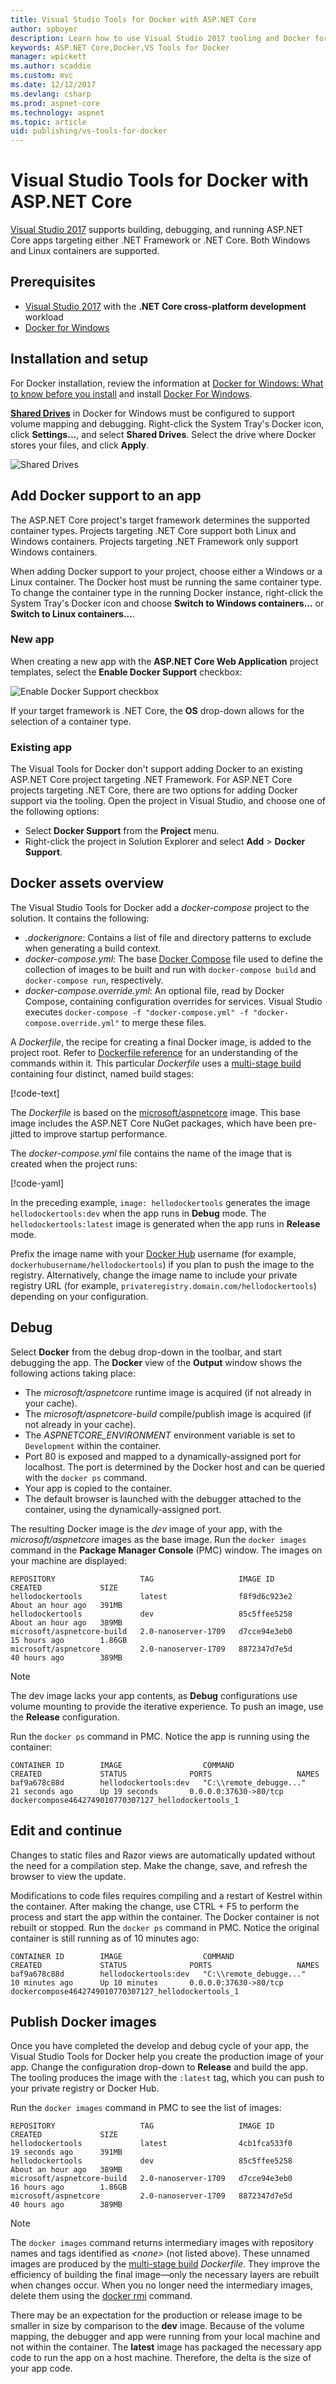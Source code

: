 ```yaml
---
title: Visual Studio Tools for Docker with ASP.NET Core
author: spboyer
description: Learn how to use Visual Studio 2017 tooling and Docker for Windows to containerize an ASP.NET Core app.
keywords: ASP.NET Core,Docker,VS Tools for Docker
manager: wpickett
ms.author: scaddie
ms.custom: mvc
ms.date: 12/12/2017
ms.devlang: csharp
ms.prod: aspnet-core
ms.technology: aspnet
ms.topic: article
uid: publishing/vs-tools-for-docker
---
```

# Visual Studio Tools for Docker with ASP.NET Core

[Visual Studio 2017](https://www.visualstudio.com/) supports building, debugging, and running ASP.NET Core apps targeting either .NET Framework or .NET Core. Both Windows and Linux containers are supported.

## Prerequisites

- [Visual Studio 2017](https://www.visualstudio.com/) with the **.NET Core cross-platform development** workload
- [Docker for Windows](https://docs.docker.com/docker-for-windows/install/)

## Installation and setup

For Docker installation, review the information at [Docker for Windows: What to know before you install](https://docs.docker.com/docker-for-windows/install/#what-to-know-before-you-install) and install [Docker For Windows](https://docs.docker.com/docker-for-windows/install/).

**[Shared Drives](https://docs.docker.com/docker-for-windows/#shared-drives)** in Docker for Windows must be configured to support volume mapping and debugging. Right-click the System Tray's Docker icon, click **Settings...**, and select **Shared Drives**. Select the drive where Docker stores your files, and click **Apply**.

![Shared Drives](./visual-studio-tools-for-docker/_static/settings-shared-drives-win.png)

## Add Docker support to an app

The ASP.NET Core project's target framework determines the supported container types. Projects targeting .NET Core support both Linux and Windows containers. Projects targeting .NET Framework only support Windows containers.

When adding Docker support to your project, choose either a Windows or a Linux container. The Docker host must be running the same container type. To change the container type in the running Docker instance, right-click the System Tray's Docker icon and choose **Switch to Windows containers...** or **Switch to Linux containers...**.

### New app

When creating a new app with the **ASP.NET Core Web Application** project templates, select the **Enable Docker Support** checkbox:

![Enable Docker Support checkbox](./visual-studio-tools-for-docker/_static/enable-docker-support-checkbox.png)

If your target framework is .NET Core, the **OS** drop-down allows for the selection of a container type.

### Existing app

The Visual Tools for Docker don't support adding Docker to an existing ASP.NET Core project targeting .NET Framework. For ASP.NET Core projects targeting .NET Core, there are two options for adding Docker support via the tooling. Open the project in Visual Studio, and choose one of the following options:

- Select **Docker Support** from the **Project** menu.
- Right-click the project in Solution Explorer and select **Add** > **Docker Support**.

## Docker assets overview

The Visual Studio Tools for Docker add a *docker-compose* project to the solution. It contains the following:
- *.dockerignore*: Contains a list of file and directory patterns to exclude when generating a build context.
- *docker-compose.yml*: The base [Docker Compose](https://docs.docker.com/compose/overview/) file used to define the collection of images to be built and run with `docker-compose build` and `docker-compose run`, respectively.
- *docker-compose.override.yml*: An optional file, read by Docker Compose, containing configuration overrides for services. Visual Studio executes `docker-compose -f "docker-compose.yml" -f "docker-compose.override.yml"` to merge these files.

A *Dockerfile*, the recipe for creating a final Docker image, is added to the project root. Refer to [Dockerfile reference](https://docs.docker.com/engine/reference/builder/) for an understanding of the commands within it. This particular *Dockerfile* uses a [multi-stage build](https://docs.docker.com/engine/userguide/eng-image/multistage-build/) containing four distinct, named build stages:

[!code-text[](visual-studio-tools-for-docker/samples/HelloDockerTools/HelloDockerTools/Dockerfile?highlight=1,5,14,17)]

The *Dockerfile* is based on the [microsoft/aspnetcore](https://hub.docker.com/r/microsoft/aspnetcore) image. This base image includes the ASP.NET Core NuGet packages, which have been pre-jitted to improve startup performance.

The *docker-compose.yml* file contains the name of the image that is created when the project runs:

[!code-yaml[](visual-studio-tools-for-docker/samples/HelloDockerTools/docker-compose.yml?highlight=5)]

In the preceding example, `image: hellodockertools` generates the image `hellodockertools:dev` when the app runs in **Debug** mode. The `hellodockertools:latest` image is generated when the app runs in **Release** mode.

Prefix the image name with your [Docker Hub](https://hub.docker.com/) username (for example, `dockerhubusername/hellodockertools`) if you plan to push the image to the registry. Alternatively, change the image name to include your private registry URL (for example, `privateregistry.domain.com/hellodockertools`) depending on your configuration.

## Debug

Select **Docker** from the debug drop-down in the toolbar, and start debugging the app. The **Docker** view of the **Output** window shows the following actions taking place:

- The *microsoft/aspnetcore* runtime image is acquired (if not already in your cache).
- The *microsoft/aspnetcore-build* compile/publish image is acquired (if not already in your cache).
- The *ASPNETCORE_ENVIRONMENT* environment variable is set to `Development` within the container.
- Port 80 is exposed and mapped to a dynamically-assigned port for localhost. The port is determined by the Docker host and can be queried with the `docker ps` command.
- Your app is copied to the container.
- The default browser is launched with the debugger attached to the container, using the dynamically-assigned port. 

The resulting Docker image is the *dev* image of your app, with the *microsoft/aspnetcore* images as the base image. Run the `docker images` command in the **Package Manager Console** (PMC) window. The images on your machine are displayed:

```console
REPOSITORY                   TAG                   IMAGE ID            CREATED             SIZE
hellodockertools             latest                f8f9d6c923e2        About an hour ago   391MB
hellodockertools             dev                   85c5ffee5258        About an hour ago   389MB
microsoft/aspnetcore-build   2.0-nanoserver-1709   d7cce94e3eb0        15 hours ago        1.86GB
microsoft/aspnetcore         2.0-nanoserver-1709   8872347d7e5d        40 hours ago        389MB
```

> [!NOTE]
> The dev image lacks your app contents, as **Debug** configurations use volume mounting to provide the iterative experience. To push an image, use the **Release** configuration.

Run the `docker ps` command in PMC. Notice the app is running using the container:

```console
CONTAINER ID        IMAGE                  COMMAND                   CREATED             STATUS              PORTS                   NAMES
baf9a678c88d        hellodockertools:dev   "C:\\remote_debugge..."   21 seconds ago      Up 19 seconds       0.0.0.0:37630->80/tcp   dockercompose4642749010770307127_hellodockertools_1
```

## Edit and continue

Changes to static files and Razor views are automatically updated without the need for a compilation step. Make the change, save, and refresh the browser to view the update.  

Modifications to code files requires compiling and a restart of Kestrel within the container. After making the change, use CTRL + F5 to perform the process and start the app within the container. The Docker container is not rebuilt or stopped. Run the `docker ps` command in PMC. Notice the original container is still running as of 10 minutes ago:

```console
CONTAINER ID        IMAGE                  COMMAND                   CREATED             STATUS              PORTS                   NAMES
baf9a678c88d        hellodockertools:dev   "C:\\remote_debugge..."   10 minutes ago      Up 10 minutes       0.0.0.0:37630->80/tcp   dockercompose4642749010770307127_hellodockertools_1
```

## Publish Docker images

Once you have completed the develop and debug cycle of your app, the Visual Studio Tools for Docker help you create the production image of your app. Change the configuration drop-down to **Release** and build the app. The tooling produces the image with the `:latest` tag, which you can push to your private registry or Docker Hub. 

Run the `docker images` command in PMC to see the list of images:

```console
REPOSITORY                   TAG                   IMAGE ID            CREATED             SIZE
hellodockertools             latest                4cb1fca533f0        19 seconds ago      391MB
hellodockertools             dev                   85c5ffee5258        About an hour ago   389MB
microsoft/aspnetcore-build   2.0-nanoserver-1709   d7cce94e3eb0        16 hours ago        1.86GB
microsoft/aspnetcore         2.0-nanoserver-1709   8872347d7e5d        40 hours ago        389MB
```

> [!NOTE]
> The `docker images` command returns intermediary images with repository names and tags identified as *\<none>* (not listed above). These unnamed images are produced by the [multi-stage build](https://docs.docker.com/engine/userguide/eng-image/multistage-build/) *Dockerfile*. They improve the efficiency of building the final image&mdash;only the necessary layers are rebuilt when changes occur. When you no longer need the intermediary images, delete them using the [docker rmi](https://docs.docker.com/engine/reference/commandline/rmi/) command.

There may be an expectation for the production or release image to be smaller in size by comparison to the **dev** image. Because of the volume mapping, the debugger and app were running from your local machine and not within the container. The **latest** image has packaged the necessary app code to run the app on a host machine. Therefore, the delta is the size of your app code.
